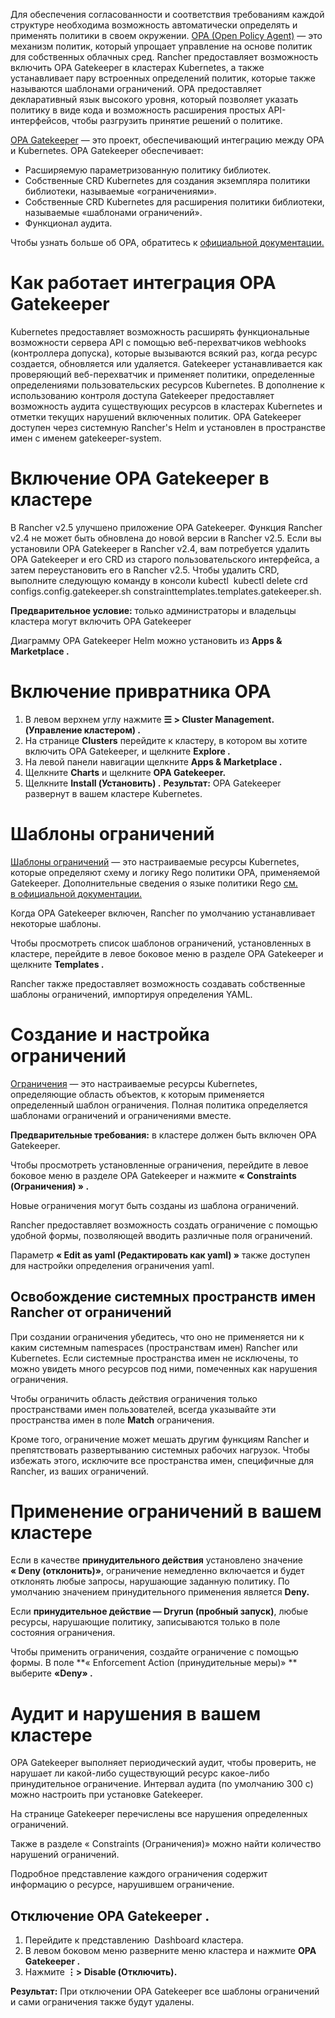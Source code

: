 Для обеспечения согласованности и соответствия требованиям каждой структуре необходима возможность автоматически определять и применять политики в своем окружении. [OPA (Open Policy Agent)](https://www.openpolicyagent.org/) — это механизм политик, который упрощает управление на основе политик для собственных облачных сред. Rancher предоставляет возможность включить OPA Gatekeeper в кластерах Kubernetes, а также устанавливает пару встроенных определений политик, которые также называются шаблонами ограничений.
OPA предоставляет декларативный язык высокого уровня, который позволяет указать политику в виде кода и возможность расширения простых API-интерфейсов, чтобы разгрузить принятие решений о политике.

[OPA Gatekeeper](https://www.openpolicyagent.org/) — это проект, обеспечивающий интеграцию между OPA и Kubernetes. OPA Gatekeeper обеспечивает:

-	Расширяемую параметризованную политику библиотек.
-	Собственные CRD Kubernetes для создания экземпляра политики библиотеки, называемые «ограничениями».
-	Собственные CRD Kubernetes для расширения политики библиотеки, называемые «шаблонами ограничений».
-	Функционал аудита.

Чтобы узнать больше об OPA, обратитесь к [официальной документации.](https://www.openpolicyagent.org/docs/latest/)

# Как работает интеграция OPA Gatekeeper 

Kubernetes предоставляет возможность расширять функциональные возможности сервера API с помощью веб-перехватчиков webhooks (контроллера допуска), которые вызываются всякий раз, когда ресурс создается, обновляется или удаляется. Gatekeeper устанавливается как проверяющий веб-перехватчик и применяет политики, определенные определениями пользовательских ресурсов Kubernetes. В дополнение к использованию контроля доступа Gatekeeper предоставляет возможность аудита существующих ресурсов в кластерах Kubernetes и отметки текущих нарушений включенных политик.
OPA Gatekeeper доступен через системную Rancher's Helm и установлен в пространстве имен с именем gatekeeper-system.



# Включение OPA Gatekeeper в кластере
В Rancher v2.5 улучшено приложение OPA Gatekeeper. Функция Rancher v2.4 не может быть обновлена до новой версии в Rancher v2.5. Если вы установили OPA Gatekeeper в Rancher v2.4, вам потребуется удалить OPA Gatekeeper и его CRD из старого пользовательского интерфейса, а затем переустановить его в Rancher v2.5. Чтобы удалить CRD, выполните следующую команду в консоли kubectl  kubectl delete crd configs.config.gatekeeper.sh constrainttemplates.templates.gatekeeper.sh.

**Предварительное условие:** только администраторы и владельцы кластера могут включить OPA Gatekeeper

Диаграмму OPA Gatekeeper Helm можно установить из **Apps & Marketplace .**

# Включение привратника OPA
1.	В левом верхнем углу нажмите **☰ > Cluster Management. (Управление кластером) .**
2.	На странице **Clusters** перейдите к кластеру, в котором вы хотите включить OPA Gatekeeper, и щелкните **Explore .**
3.	На левой панели навигации щелкните **Apps & Marketplace .**
4.	Щелкните **Charts** и щелкните **OPA Gatekeeper.**
5.	Щелкните **Install (Установить) .**
**Результат:** OPA Gatekeeper развернут в вашем кластере Kubernetes.

# Шаблоны ограничений

[Шаблоны ограничений](https://github.com/open-policy-agent/gatekeeper#constraint-templates) — это настраиваемые ресурсы Kubernetes, которые определяют схему и логику Rego политики OPA, применяемой Gatekeeper. Дополнительные сведения о языке политики Rego [см. в официальной документации.](https://www.openpolicyagent.org/docs/latest/policy-language/)

Когда OPA Gatekeeper включен, Rancher по умолчанию устанавливает некоторые шаблоны.

Чтобы просмотреть список шаблонов ограничений, установленных в кластере, перейдите в левое боковое меню в разделе OPA Gatekeeper и щелкните **Templates .**

Rancher также предоставляет возможность создавать собственные шаблоны ограничений, импортируя определения YAML.

# Создание и настройка ограничений

[Ограничения](https://github.com/open-policy-agent/gatekeeper#constraints) — это настраиваемые ресурсы Kubernetes, определяющие область объектов, к которым применяется определенный шаблон ограничения. Полная политика определяется шаблонами ограничений и ограничениями вместе.

**Предварительные требования:** в кластере должен быть включен OPA Gatekeeper.

Чтобы просмотреть установленные ограничения, перейдите в левое боковое меню в разделе OPA Gatekeeper и нажмите **« Constraints (Ограничения) » .**

Новые ограничения могут быть созданы из шаблона ограничений.

Rancher предоставляет возможность создать ограничение с помощью удобной формы, позволяющей вводить различные поля ограничений.

Параметр **« Edit as yaml (Редактировать как yaml) »** также доступен для настройки определения ограничения yaml.

## Освобождение системных пространств имен Rancher от ограничений

При создании ограничения убедитесь, что оно не применяется ни к каким системным namespaces (пространствам имен) Rancher или Kubernetes. Если системные пространства имен не исключены, то можно увидеть много ресурсов под ними, помеченных как нарушения ограничения.

Чтобы ограничить область действия ограничения только пространствами имен пользователей, всегда указывайте эти пространства имен в поле **Match** ограничения.

Кроме того, ограничение может мешать другим функциям Rancher и препятствовать развертыванию системных рабочих нагрузок. Чтобы избежать этого, исключите все пространства имен, специфичные для Rancher, из ваших ограничений.

# Применение ограничений в вашем кластере

Если в качестве **принудительного действия** установлено значение **« Deny (отклонить)»**, ограничение немедленно включается и будет отклонять любые запросы, нарушающие заданную политику. По умолчанию значением принудительного применения является **Deny.**

Если **принудительное действие — Dryrun (пробный запуск)**, любые ресурсы, нарушающие политику, записываются только в поле состояния ограничения.

Чтобы применить ограничения, создайте ограничение с помощью формы. В поле **« Enforcement Action (принудительные меры)» ** выберите **«Deny» .**

# Аудит и нарушения в вашем кластере

OPA Gatekeeper выполняет периодический аудит, чтобы проверить, не нарушает ли какой-либо существующий ресурс какое-либо принудительное ограничение. Интервал аудита (по умолчанию 300 с) можно настроить при установке Gatekeeper.

На странице Gatekeeper перечислены все нарушения определенных ограничений.

Также в разделе « Constraints (Ограничения)» можно найти количество нарушений ограничений.

Подробное представление каждого ограничения содержит информацию о ресурсе, нарушившем ограничение.

## Отключение OPA Gatekeeper .

1.	Перейдите к представлению  Dashboard кластера.
2.	В левом боковом меню разверните меню кластера и нажмите **OPA Gatekeeper .**
3.	Нажмите **⋮> Disable (Отключить).**

**Результат:** При отключении OPA Gatekeeper все шаблоны ограничений и сами ограничения также будут удалены.
